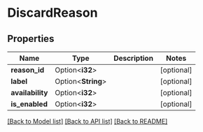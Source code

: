 # DiscardReason

## Properties

Name | Type | Description | Notes
------------ | ------------- | ------------- | -------------
**reason_id** | Option<**i32**> |  | [optional]
**label** | Option<**String**> |  | [optional]
**availability** | Option<**i32**> |  | [optional]
**is_enabled** | Option<**i32**> |  | [optional]

[[Back to Model list]](../README.md#documentation-for-models) [[Back to API list]](../README.md#documentation-for-api-endpoints) [[Back to README]](../README.md)


